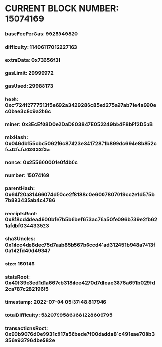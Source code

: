 # CURRENT BLOCK NUMBER: 15074169

### baseFeePerGas: 9925949820
### difficulty: 11406117012227163
### extraData: 0x73656f31
### gasLimit: 29999972
### gasUsed: 29988173
### hash: 0xcf724f2777513f5e692a3429286c85ed275a97ab71e4a990ec0bae3c8c9a2b6c
### miner: 0x3EcEf08D0e2DaD803847E052249bb4F8bFf2D5bB
### mixHash: 0x046db155cbc5062f6c87423e34172871b899dc694e8b852cfcd2fcfd42632f3a
### nonce: 0x255600001e0f4b0c
### number: 15074169
### parentHash: 0x64f20a31466074d50ce2f8188d0e6007807019cc2e1d575b7b893435ab4c4786
### receiptsRoot: 0x8f8cd4dea4900bfe7b5b6bef673ac76a50fe096b739e2fb621afdbf034433523
### sha3Uncles: 0x1dcc4de8dec75d7aab85b567b6ccd41ad312451b948a7413f0a142fd40d49347
### size: 159145
### stateRoot: 0x40f39c3ed1d1a667cb318dee4270d7dfcae3876a691b029fd2ca787c282196f5
### timestamp: 2022-07-04 05:37:48.817946
### totalDifficulty: 53207995863681228609795
### transactionsRoot: 0x90b9076d0e9931c917a56bede7f00dadda81c491eae708b3356e937964be582e
